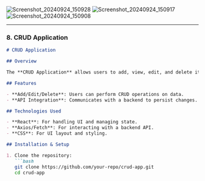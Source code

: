 
 ![Screenshot_20240924_150928](https://github.com/user-attachments/assets/c8770c8d-8ac9-459e-ae53-fe1f50522ad4)
![Screenshot_20240924_150917](https://github.com/user-attachments/assets/7791dd2a-2854-43f3-aac3-a0f87c0462e7)
![Screenshot_20240924_150908](https://github.com/user-attachments/assets/052ca588-03b6-4f8d-b143-ec5de7564040)

---

### 8. **CRUD Application**

```markdown
# CRUD Application

## Overview

The **CRUD Application** allows users to add, view, edit, and delete items in a database, demonstrating full CRUD functionality.

## Features

- **Add/Edit/Delete**: Users can perform CRUD operations on data.
- **API Integration**: Communicates with a backend to persist changes.

## Technologies Used

- **React**: For handling UI and managing state.
- **Axios/Fetch**: For interacting with a backend API.
- **CSS**: For UI layout and styling.

## Installation & Setup

1. Clone the repository:
   ```bash
   git clone https://github.com/your-repo/crud-app.git
   cd crud-app
